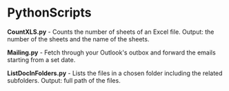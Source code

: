 # PythonScripts

**CountXLS.py** - Counts the number of sheets of an Excel file. Output: the number of the sheets and the name of the sheets.
              
**Mailing.py** - Fetch through your Outlook's outbox and forward the emails starting from a set date.

**ListDocInFolders.py** - Lists the files in a chosen folder including the related subfolders. Output: full path of the files.

